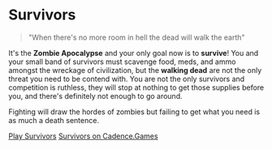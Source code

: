 # Survivors

> "When there's no more room in hell the dead will walk the earth"

It's the **Zombie Apocalypse** and your only goal now is to **survive**! You and your small band of survivors must scavenge food, meds, and ammo amongst the wreckage of civilization, but the **walking dead** are not the only threat you need to be contend with. You are not the only survivors and competition is ruthless, they will stop at nothing to get those supplies before you, and there's definitely not enough to go around.

Fighting will draw the hordes of zombies but failing to get what you need is as much a death sentence.

[Play Survivors](#)
[Survivors on Cadence.Games](#)